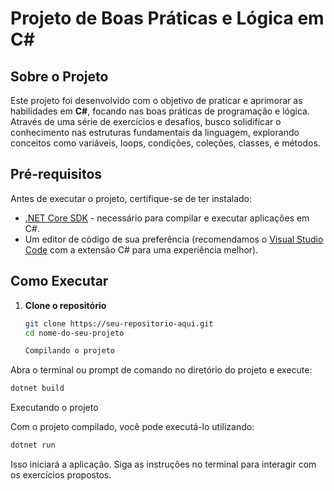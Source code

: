# Projeto de Boas Práticas e Lógica em C#

## Sobre o Projeto

Este projeto foi desenvolvido com o objetivo de praticar e aprimorar as habilidades em **C#**, focando nas boas práticas de programação e lógica. Através de uma série de exercícios e desafios, busco solidificar o conhecimento nas estruturas fundamentais da linguagem, explorando conceitos como variáveis, loops, condições, coleções, classes, e métodos.

## Pré-requisitos

Antes de executar o projeto, certifique-se de ter instalado:

- [.NET Core SDK](https://dotnet.microsoft.com/download) - necessário para compilar e executar aplicações em C#.
- Um editor de código de sua preferência (recomendamos o [Visual Studio Code](https://code.visualstudio.com/) com a extensão C# para uma experiência melhor).

## Como Executar

1. **Clone o repositório**

   ```bash
   git clone https://seu-repositorio-aqui.git
   cd nome-do-seu-projeto

   Compilando o projeto

Abra o terminal ou prompt de comando no diretório do projeto e execute:

```bash
dotnet build
```

Executando o projeto

Com o projeto compilado, você pode executá-lo utilizando:
```bash
dotnet run
```

Isso iniciará a aplicação. Siga as instruções no terminal para interagir com os exercícios propostos.
